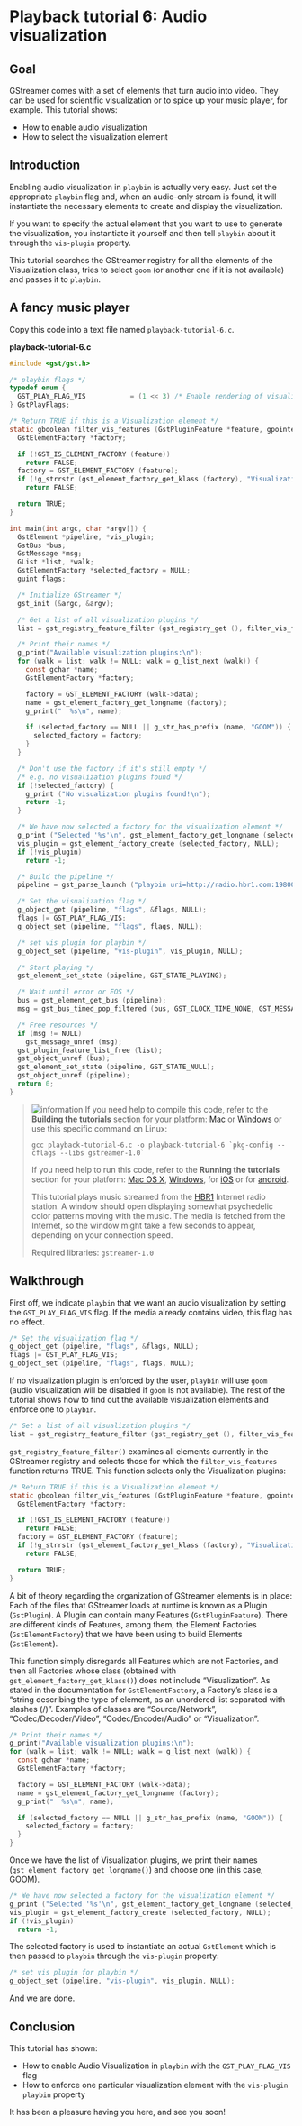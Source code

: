 # Playback tutorial 6: Audio visualization

## Goal

GStreamer comes with a set of elements that turn audio into video. They
can be used for scientific visualization or to spice up your music
player, for example. This tutorial shows:

  - How to enable audio visualization
  - How to select the visualization element

## Introduction

Enabling audio visualization in `playbin` is actually very easy. Just
set the appropriate `playbin` flag and, when an audio-only stream is
found, it will instantiate the necessary elements to create and display
the visualization.

If you want to specify the actual element that you want to use to
generate the visualization, you instantiate it yourself and then tell
`playbin` about it through the `vis-plugin` property.

This tutorial searches the GStreamer registry for all the elements of
the Visualization class, tries to select `goom` (or another one if it is
not available) and passes it to `playbin`.

## A fancy music player

Copy this code into a text file named `playback-tutorial-6.c`.

**playback-tutorial-6.c**

``` c
#include <gst/gst.h>

/* playbin flags */
typedef enum {
  GST_PLAY_FLAG_VIS           = (1 << 3) /* Enable rendering of visualizations when there is no video stream. */
} GstPlayFlags;

/* Return TRUE if this is a Visualization element */
static gboolean filter_vis_features (GstPluginFeature *feature, gpointer data) {
  GstElementFactory *factory;

  if (!GST_IS_ELEMENT_FACTORY (feature))
    return FALSE;
  factory = GST_ELEMENT_FACTORY (feature);
  if (!g_strrstr (gst_element_factory_get_klass (factory), "Visualization"))
    return FALSE;

  return TRUE;
}

int main(int argc, char *argv[]) {
  GstElement *pipeline, *vis_plugin;
  GstBus *bus;
  GstMessage *msg;
  GList *list, *walk;
  GstElementFactory *selected_factory = NULL;
  guint flags;

  /* Initialize GStreamer */
  gst_init (&argc, &argv);

  /* Get a list of all visualization plugins */
  list = gst_registry_feature_filter (gst_registry_get (), filter_vis_features, FALSE, NULL);

  /* Print their names */
  g_print("Available visualization plugins:\n");
  for (walk = list; walk != NULL; walk = g_list_next (walk)) {
    const gchar *name;
    GstElementFactory *factory;

    factory = GST_ELEMENT_FACTORY (walk->data);
    name = gst_element_factory_get_longname (factory);
    g_print("  %s\n", name);

    if (selected_factory == NULL || g_str_has_prefix (name, "GOOM")) {
      selected_factory = factory;
    }
  }

  /* Don't use the factory if it's still empty */
  /* e.g. no visualization plugins found */
  if (!selected_factory) {
    g_print ("No visualization plugins found!\n");
    return -1;
  }

  /* We have now selected a factory for the visualization element */
  g_print ("Selected '%s'\n", gst_element_factory_get_longname (selected_factory));
  vis_plugin = gst_element_factory_create (selected_factory, NULL);
  if (!vis_plugin)
    return -1;

  /* Build the pipeline */
  pipeline = gst_parse_launch ("playbin uri=http://radio.hbr1.com:19800/ambient.ogg", NULL);

  /* Set the visualization flag */
  g_object_get (pipeline, "flags", &flags, NULL);
  flags |= GST_PLAY_FLAG_VIS;
  g_object_set (pipeline, "flags", flags, NULL);

  /* set vis plugin for playbin */
  g_object_set (pipeline, "vis-plugin", vis_plugin, NULL);

  /* Start playing */
  gst_element_set_state (pipeline, GST_STATE_PLAYING);

  /* Wait until error or EOS */
  bus = gst_element_get_bus (pipeline);
  msg = gst_bus_timed_pop_filtered (bus, GST_CLOCK_TIME_NONE, GST_MESSAGE_ERROR | GST_MESSAGE_EOS);

  /* Free resources */
  if (msg != NULL)
    gst_message_unref (msg);
  gst_plugin_feature_list_free (list);
  gst_object_unref (bus);
  gst_element_set_state (pipeline, GST_STATE_NULL);
  gst_object_unref (pipeline);
  return 0;
}
```

> ![information] If you need help to compile this code, refer to the
> **Building the tutorials** section for your platform: [Mac] or
> [Windows] or use this specific command on Linux:
>
> `` gcc playback-tutorial-6.c -o playback-tutorial-6 `pkg-config --cflags --libs gstreamer-1.0` ``
>
> If you need help to run this code, refer to the **Running the
> tutorials** section for your platform: [Mac OS X], [Windows][1], for
> [iOS] or for [android].
>
> This tutorial plays music streamed from the [HBR1](http://www.hbr1.com/) Internet radio station. A window should open displaying somewhat psychedelic color patterns moving with the music. The media is fetched from the Internet, so the window might take a few seconds to appear, depending on your connection speed.
>
> Required libraries: `gstreamer-1.0`

## Walkthrough

First off, we indicate `playbin` that we want an audio visualization by
setting the `GST_PLAY_FLAG_VIS` flag. If the media already contains
video, this flag has no effect.

``` c
/* Set the visualization flag */
g_object_get (pipeline, "flags", &flags, NULL);
flags |= GST_PLAY_FLAG_VIS;
g_object_set (pipeline, "flags", flags, NULL);
```

If no visualization plugin is enforced by the user, `playbin` will use
`goom` (audio visualization will be disabled if `goom` is not
available). The rest of the tutorial shows how to find out the available
visualization elements and enforce one to `playbin`.

``` c
/* Get a list of all visualization plugins */
list = gst_registry_feature_filter (gst_registry_get (), filter_vis_features, FALSE, NULL);
```

`gst_registry_feature_filter()` examines all elements currently in the
GStreamer registry and selects those for which
the `filter_vis_features` function returns TRUE. This function selects
only the Visualization plugins:

``` c
/* Return TRUE if this is a Visualization element */
static gboolean filter_vis_features (GstPluginFeature *feature, gpointer data) {
  GstElementFactory *factory;

  if (!GST_IS_ELEMENT_FACTORY (feature))
    return FALSE;
  factory = GST_ELEMENT_FACTORY (feature);
  if (!g_strrstr (gst_element_factory_get_klass (factory), "Visualization"))
    return FALSE;

  return TRUE;
}
```

A bit of theory regarding the organization of GStreamer elements is in
place: Each of the files that GStreamer loads at runtime is known as a
Plugin (`GstPlugin`). A Plugin can contain many Features
(`GstPluginFeature`). There are different kinds of Features, among them,
the Element Factories (`GstElementFactory`) that we have been using to
build Elements (`GstElement`).

This function simply disregards all Features which are not Factories,
and then all Factories whose class (obtained with
`gst_element_factory_get_klass()`) does not include “Visualization”.  As
stated in the documentation for `GstElementFactory`, a Factory’s class
is a “string describing the type of element, as an unordered list
separated with slashes (/)”. Examples of classes are “Source/Network”,
“Codec/Decoder/Video”, “Codec/Encoder/Audio” or “Visualization”.

``` c
/* Print their names */
g_print("Available visualization plugins:\n");
for (walk = list; walk != NULL; walk = g_list_next (walk)) {
  const gchar *name;
  GstElementFactory *factory;

  factory = GST_ELEMENT_FACTORY (walk->data);
  name = gst_element_factory_get_longname (factory);
  g_print("  %s\n", name);

  if (selected_factory == NULL || g_str_has_prefix (name, "GOOM")) {
    selected_factory = factory;
  }
}
```

Once we have the list of Visualization plugins, we print their names
(`gst_element_factory_get_longname()`) and choose one (in this case,
GOOM).

``` c
/* We have now selected a factory for the visualization element */
g_print ("Selected '%s'\n", gst_element_factory_get_longname (selected_factory));
vis_plugin = gst_element_factory_create (selected_factory, NULL);
if (!vis_plugin)
  return -1;
```

The selected factory is used to instantiate an actual `GstElement` which
is then passed to `playbin` through the `vis-plugin` property:

``` c
/* set vis plugin for playbin */
g_object_set (pipeline, "vis-plugin", vis_plugin, NULL);
```

And we are done.

## Conclusion

This tutorial has shown:

  - How to enable Audio Visualization in `playbin` with the
    `GST_PLAY_FLAG_VIS` flag
  - How to enforce one particular visualization element with the
    `vis-plugin` `playbin` property

It has been a pleasure having you here, and see you soon\!

  [information]: images/icons/emoticons/information.svg
  [Mac]: installing/on-mac-osx.md
  [Windows]: installing/on-windows.md
  [Mac OS X]: installing/on-mac-osx.md#building-the-tutorials
  [1]: installing/on-windows.md#running-the-tutorials
  [iOS]: installing/for-ios-development.md#building-the-tutorials
  [android]: installing/for-android-development.md#building-the-tutorials
  [warning]: images/icons/emoticons/warning.svg
